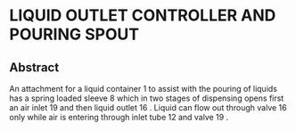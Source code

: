 # LIQUID OUTLET CONTROLLER AND POURING SPOUT

## Abstract
An attachment for a liquid container 1 to assist with the pouring of liquids has a spring loaded sleeve 8 which in two stages of dispensing opens first an air inlet 19 and then liquid outlet 16 . Liquid can flow out through valve 16 only while air is entering through inlet tube 12 and valve 19 .